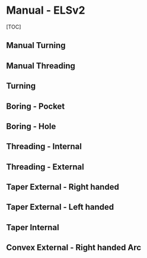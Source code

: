# Manual - ELSv2

[TOC]

## Manual Turning

## Manual Threading

## Turning

## Boring - Pocket

## Boring - Hole

## Threading - Internal

## Threading - External

## Taper External - Right handed

## Taper External - Left handed

## Taper Internal

## Convex External - Right handed Arc
